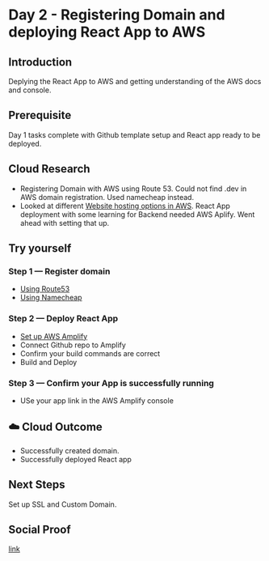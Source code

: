 # Day 2 - Registering Domain and deploying React App to AWS

## Introduction
Deplying the React App to AWS and getting understanding of the AWS docs and console. 


## Prerequisite

Day 1 tasks complete with Github template setup and React app ready to be deployed. 

## Cloud Research

- Registering Domain with AWS using Route 53. Could not find .dev in AWS domain registration. Used namecheap instead. 
- Looked at different [Website hosting options in AWS](https://aws.amazon.com/websites/). React App deployment with some learning for Backend needed AWS Aplify. Went ahead with setting that up. 

## Try yourself

### Step 1 — Register domain

- [Using Route53](https://docs.aws.amazon.com/Route53/latest/DeveloperGuide/registrar-tld-list.html)
- [Using Namecheap](https://www.namecheap.com/)

### Step 2 — Deploy React App

- [Set up AWS Amplify](https://aws.amazon.com/amplify/hosting/)
- Connect Github repo to Amplify
- Confirm your build commands are correct
- Build and Deploy

### Step 3 — Confirm your App is successfully running
- USe your app link in the AWS Amplify console

## ☁️ Cloud Outcome
- Successfully created domain.
- Successfully deployed React app


## Next Steps
Set up SSL and Custom Domain.

## Social Proof

[link](link)
